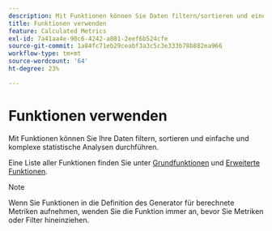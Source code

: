 ```yaml
---
description: Mit Funktionen können Sie Daten filtern/sortieren und eine statistische Analyse vornehmen.
title: Funktionen verwenden
feature: Calculated Metrics
exl-id: 7a41aa4e-90c6-4242-a801-2eef6b524cfe
source-git-commit: 1a84fc71eb29ceabf3a3c5c3e333b78b882ea966
workflow-type: tm+mt
source-wordcount: '64'
ht-degree: 23%

---
```


# Funktionen verwenden

Mit Funktionen können Sie Ihre Daten filtern, sortieren und einfache und komplexe statistische Analysen durchführen.

Eine Liste aller Funktionen finden Sie unter [Grundfunktionen](/help/components/calc-metrics/cm-functions.md) und [Erweiterte Funktionen](/help/components/calc-metrics/cm-adv-functions.md).



>[!NOTE]
>
>Wenn Sie Funktionen in die Definition des Generator für berechnete Metriken aufnehmen, wenden Sie die Funktion immer an, bevor Sie Metriken oder Filter hineinziehen.
>



<!-- This video is way too outdated and too much AA oriented to comfortably show as part of CJA functionality 

Watch this [video](https://youtu.be/SSyWvomnewI) to understand the use of functions.

-->
